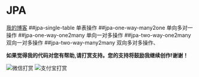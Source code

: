 # JPA
[我的博客](http://blog.csdn.net/je_ge "JE-GE的浆糊") 
##jpa-single-table 单表操作
##jpa-one-way-many2one 单向多对一操作
##jpa-one-way-one2many 单向一对多操作
##jpa-two-way-one2many 双向一对多操作
##jpa-two-way-many2many 双向多对多操作、


**如果觉得我的代码对您有帮助,请打赏支持。您的支持将鼓励我继续创作!谢谢！**


![](http://img.blog.csdn.net/20161120140715209 "微信打赏")
![](http://img.blog.csdn.net/20161120140741975 "支付宝打赏")
